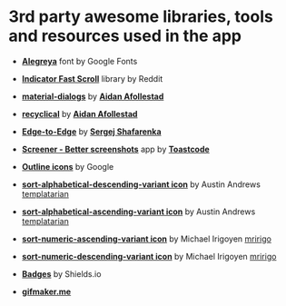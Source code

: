 # 3rd party awesome libraries, tools and resources used in the app

- [**Alegreya**](https://fonts.google.com/specimen/Alegreya) font by Google Fonts

- [**Indicator Fast Scroll**](https://github.com/reddit/IndicatorFastScroll) library by Reddit

- [**material-dialogs**](https://github.com/afollestad/material-dialogs) by [**Aidan Afollestad**](https://github.com/afollestad)

- [**recyclical**](https://github.com/afollestad/recyclical) by [**Aidan Afollestad**](https://github.com/afollestad)

- [**Edge-to-Edge**](https://github.com/beworker/edge-to-edge) by [**Sergej Shafarenka**](https://github.com/beworker)

- [**Screener - Better screenshots**](https://play.google.com/store/apps/details?id=de.toastcode.screener) app by [**Toastcode**](https://toastco.de/)

- [**Outline icons**](https://material.io/tools/icons/?style=round) by Google

- [**sort-alphabetical-descending-variant icon**](https://materialdesignicons.com/icon/sort-alphabetical-descending-variant) by Austin Andrews [templatarian](https://twitter.com/templarian)

- [**sort-alphabetical-ascending-variant icon**](https://materialdesignicons.com/icon/sort-alphabetical-ascending-variant) by Austin Andrews [templatarian](https://twitter.com/templarian)

- [**sort-numeric-ascending-variant icon**](https://materialdesignicons.com/icon/sort-numeric-ascending-variant) by Michael Irigoyen [mririgo](https://twitter.com/mririgo)

- [**sort-numeric-descending-variant icon**](https://materialdesignicons.com/icon/sort-numeric-descending-variant) by Michael Irigoyen [mririgo](https://twitter.com/mririgo)

- [**Badges**](https://shields.io/) by Shields.io

- [**gifmaker.me**](https://gifmaker.me/)